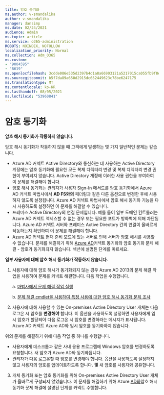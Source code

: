 ```yaml
---
title: 암호 동기화
ms.author: v-smandalika
author: v-smandalika
manager: dansimp
ms.date: 02/24/2021
audience: Admin
ms.topic: article
ms.service: o365-administration
ROBOTS: NOINDEX, NOFOLLOW
localization_priority: Normal
ms.collection: Adm_O365
ms.custom:
- "9004595"
- "8619"
ms.openlocfilehash: 3cdde086e535d2397b4d1a8a66903121a5217015ca055fb9f8d025b0842f044b
ms.sourcegitcommit: b5f7da89a650d2915dc652449623c78be6247175
ms.translationtype: MT
ms.contentlocale: ko-KR
ms.lasthandoff: 08/05/2021
ms.locfileid: "53960841"
---
```

# <a name="password-synchronization"></a>암호 동기화

**암호 해시 동기화가 작동하지 않습니다.**

암호 해시 동기화가 작동하지 않을 때 고객에게 발생하는 몇 가지 일반적인 문제는 같습니다.

- Azure AD 커넥트 Active Directory와 통신하는 데 사용하는 Active Directory 계정에는  암호 동기화에  필요한 모든 복제 디렉터리 변경 및 복제 디렉터리 변경 권한이 부여되지 않습니다. Active Directory 계정에 이러한 사용 권한을 부여하여 이 문제를 해결해야 합니다.
- 암호 해시 동기화는 관리자가 사용자 Sign-In 메서드를 암호 동기화에서 Azure AD 커넥트 마법사에서 **AD FS와의** 페더링과 같은 다른 옵션으로 변경한 후에  사용하지 않도록 설정됩니다. Azure AD 커넥트 마법사에서 암호 해시 동기화 기능을 다시 사용하도록 설정하면 이 문제를 해결할 수 있습니다. 
- 프레미스 Active Directory의 연결 문제입니다. 예를 들어 일부 도메인 컨트롤러는 Azure AD 커넥트 액세스할 [](https://docs.microsoft.com/azure/active-directory/hybrid/reference-connect-ports) 수 없는 경우 또는 필요한 포트가 방화벽에 의해 차단됩니다. Azure AD 커넥트 서버와 프레미스 Active Directory 간의 연결이 올바르게 작동하는지 확인하여 이 문제를 해결해야 합니다.
- Azure AD 커넥트 현재 준비 모드에 있는 서버로 인해 서버가 암호 해시를 사용할 수 없습니다. 문제를 해결하기 위해 [Azure AD](https://docs.microsoft.com/azure/active-directory/hybrid/tshoot-connect-password-hash-synchronization)커넥트 동기화와 암호 동기화 문제 해결 - 암호가 동기화되지 않습니다. 섹션에 설명된 단계를 따르세요.

**일부 사용자에 대해 암호 해시 동기화가 작동하지 않습니다.**

1. 사용자에 대해 암호 해시가 동기화되지 않는 경우  Azure AD 2013의 문제 해결 작업을 사용하여 문제를 커넥트 해결합니다. 다음 작업을 수행합니다.

    a. [마법사에서 문제 해결 작업 실행](https://docs.microsoft.com/azure/active-directory/hybrid/tshoot-connect-objectsync)

    b. [문제 해결 cmdlet을 사용하여 특정 사용에 대한 암호 해시 동기화 문제 조사](https://docs.microsoft.com/azure/active-directory/hybrid/tshoot-connect-password-hash-synchronization)

2. 사용자에 대해 사용할 수 있는 On-premises Active Directory User 개체는 다음 로그온 시 암호를 **변경해야** 합니다. 이 옵션을 사용하도록 설정하면 사용자에게 임시 암호가 할당되어 다음 로그온 시 암호를 변경하라는 메시지가 표시됩니다. Azure AD 커넥트 Azure AD와 임시 암호를 동기화하지 않습니다.

위의 문제를 해결하기 위해 다음 작업 중 하나를 수행합니다.

- 사용자에게 데스크톱과 같은 사내 응용 프로그램에 Windows 암호를 변경하도록 요청합니다. 새 암호가 Azure AD와 동기화됩니다.
- 관리자가 다음 로그온할 때 암호를 변경해야 합니다. 옵션을 사용하도록 설정하지 않고 사용자의 암호를 업데이트하도록 합니다. **및** 새 암호를 사용자와 공유합니다.

3. 개체 동기화 또는 암호 동기화를  위해 On-premises Active Directory User 개체가 올바르게 구성되지 않았습니다. 이 문제를 해결하기 위해 Azure [AD와](https://docs.microsoft.com/azure/active-directory/hybrid/tshoot-connect-password-hash-synchronization)암호 해시 동기화 문제 해결에 설명된 단계를 커넥트 수행합니다.







